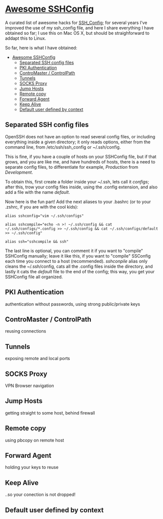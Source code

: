 # [Awesome SSHConfig](https://github.com/mgarces/awesome_sshconfig)
A curated list of awesome hacks for [SSH_Config](http://www.openbsd.org/cgi-bin/man.cgi/OpenBSD-current/man5/ssh_config.5?query=ssh_config); for several years I've improved the use of my ssh_config file, and here I share everything I have obtained so far; I use this on Mac OS X, but should be straighforward to addapt this to Linux.

So far, here is what I have obtained:
* [Awesome SSHConfig](https://github.com/mgarces/awesome_sshconfig)
  * [Separated SSH config files](#separated-ssh-config-files)
  * [PKI Authentication](#pki-authentication)
  * [ControMaster / ControlPath](#contromaster--controlpath)
  * [Tunnels](#tunnels) 
  * [SOCKS Proxy](#socks-proxy)
  * [Jump Hosts](#jump-hosts)
  * [Remote copy](#remote-copy)
  * [Forward Agent](#forward-agent)
  * [Keep Alive](#keep-alive)
  * [Default user defined by context](#default_user)

## Separated SSH config files
OpenSSH does not have an option to read several config files, or
including everything inside a given directory; it only reads options,
either from the command line, from /etc/ssh/ssh_config or ~/.ssh/config.

This is fine, if you have a couple of hosts on your SSHConfig file, but
if that grows, and you are like me, and have hundreds of hosts, there is
a need to separate config files, to differentiate for example,
*Production* from *Development*.

To obtain this, first create a folder inside your ~/.ssh, lets call it
_configs_; after this, trow your config files inside, using the
.config extension, and also add a file with the name _default_.

Now here is the fun part! Add the next aliases to your .bashrc (or to
your .zshrc, if you are with the cool kids):

```
alias sshconfig="vim ~/.ssh/configs"

alias sshcompile="echo -n >! ~/.ssh/config && cat
~/.ssh/configs/*.config >> ~/.ssh/config && cat ~/.ssh/configs/default
>> ~/.ssh/config"

alias ssh="sshcompile && ssh"
```
The last line is optional, you can comment it if you want to "compile"
SSHConfig manually; leave it like this, if you want to "compile"
SSConfig each time you connect to a host (recommended). _sshconpile_
alias only cleans the ~/.ssh/config, cats all the .config files inside
the directory, and lastly it cats the _default_ file to the end of the
config; this way, you get your SSHConfig file all organized.
## PKI Authentication
authentication without passwords, using strong public/private keys
## ControMaster / ControlPath
reusing connections
## Tunnels
exposing remote and local ports
## SOCKS Proxy
VPN Browser navigation 
## Jump Hosts
getting straight to some host, behind firewall
## Remote copy
using pbcopy on remote host
## Forward Agent
holding your keys to reuse
## Keep Alive
..so your conection is not dropped!
## Default user defined by context
